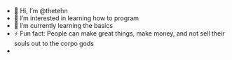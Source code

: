 - 👋 Hi, I’m @thetehn
- 👀 I’m interested in learning how to program
- 🌱 I’m currently learning the basics
- ⚡ Fun fact: People can make great things, make money, and not sell their souls out to the corpo gods
- 
<!---
thetehn/thetehn is a ✨ special ✨ repository because its `README.md` (this file) appears on your GitHub profile.
You can click the Preview link to take a look at your changes.
--->
